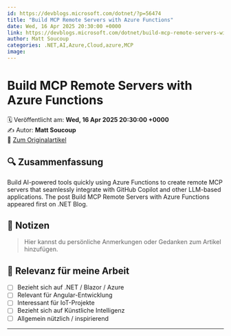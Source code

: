 ```yaml
---
id: https://devblogs.microsoft.com/dotnet/?p=56474
title: "Build MCP Remote Servers with Azure Functions"
date: Wed, 16 Apr 2025 20:30:00 +0000
link: https://devblogs.microsoft.com/dotnet/build-mcp-remote-servers-with-azure-functions/
author: Matt Soucoup
categories: .NET,AI,Azure,Cloud,azure,MCP
image: 
---
```


# Build MCP Remote Servers with Azure Functions

🗓️ Veröffentlicht am: **Wed, 16 Apr 2025 20:30:00 +0000**  
✍️ Autor: **Matt Soucoup**  
🔗 [Zum Originalartikel](https://devblogs.microsoft.com/dotnet/build-mcp-remote-servers-with-azure-functions/)

## 🔍 Zusammenfassung

Build AI-powered tools quickly using Azure Functions to create remote MCP servers that seamlessly integrate with GitHub Copilot and other LLM-based applications. The post Build MCP Remote Servers with Azure Functions appeared first on .NET Blog. 

## 📌 Notizen

> Hier kannst du persönliche Anmerkungen oder Gedanken zum Artikel hinzufügen.

## 🧠 Relevanz für meine Arbeit

- [ ] Bezieht sich auf .NET / Blazor / Azure
- [ ] Relevant für Angular-Entwicklung
- [ ] Interessant für IoT-Projekte
- [ ] Bezieht sich auf Künstliche Intelligenz
- [ ] Allgemein nützlich / inspirierend

---
